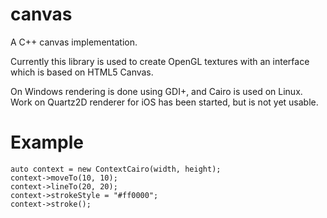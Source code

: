 canvas
======

A C++ canvas implementation.

Currently this library is used to create OpenGL textures with an interface which is based on HTML5 Canvas.

On Windows rendering is done using GDI+, and Cairo is used on Linux. Work on Quartz2D renderer for iOS has been started, but is not yet usable.

Example
=======

    auto context = new ContextCairo(width, height);
    context->moveTo(10, 10);
    context->lineTo(20, 20);
    context->strokeStyle = "#ff0000";
    context->stroke();
